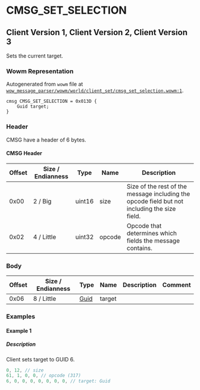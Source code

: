 # CMSG_SET_SELECTION

## Client Version 1, Client Version 2, Client Version 3

Sets the current target.

### Wowm Representation

Autogenerated from `wowm` file at [`wow_message_parser/wowm/world/client_set/cmsg_set_selection.wowm:1`](https://github.com/gtker/wow_messages/tree/main/wow_message_parser/wowm/world/client_set/cmsg_set_selection.wowm#L1).
```rust,ignore
cmsg CMSG_SET_SELECTION = 0x013D {
    Guid target;
}
```
### Header

CMSG have a header of 6 bytes.

#### CMSG Header

| Offset | Size / Endianness | Type   | Name   | Description |
| ------ | ----------------- | ------ | ------ | ----------- |
| 0x00   | 2 / Big           | uint16 | size   | Size of the rest of the message including the opcode field but not including the size field.|
| 0x02   | 4 / Little        | uint32 | opcode | Opcode that determines which fields the message contains.|

### Body

| Offset | Size / Endianness | Type | Name | Description | Comment |
| ------ | ----------------- | ---- | ---- | ----------- | ------- |
| 0x06 | 8 / Little | [Guid](../spec/packed-guid.md) | target |  |  |

### Examples

#### Example 1

##### Description

Client sets target to GUID 6.

```c
0, 12, // size
61, 1, 0, 0, // opcode (317)
6, 0, 0, 0, 0, 0, 0, 0, // target: Guid
```
